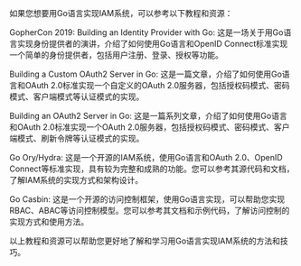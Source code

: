 如果您想要用Go语言实现IAM系统，可以参考以下教程和资源：



GopherCon 2019: Building an Identity Provider with Go: 这是一场关于用Go语言实现身份提供者的演讲，介绍了如何使用Go语言和OpenID Connect标准实现一个简单的身份提供者，包括用户注册、登录、授权等功能。


Building a Custom OAuth2 Server in Go: 这是一篇文章，介绍了如何使用Go语言和OAuth 2.0标准实现一个自定义的OAuth 2.0服务器，包括授权码模式、密码模式、客户端模式等认证模式的实现。


Building an OAuth2 Server in Go: 这是一篇系列文章，介绍了如何使用Go语言和OAuth 2.0标准实现一个OAuth 2.0服务器，包括授权码模式、密码模式、客户端模式、刷新令牌等认证模式的实现。


Go Ory/Hydra: 这是一个开源的IAM系统，使用Go语言和OAuth 2.0、OpenID Connect等标准实现，具有较为完整和成熟的功能。您可以参考其源代码和文档，了解IAM系统的实现方式和架构设计。


Go Casbin: 这是一个开源的访问控制框架，使用Go语言实现，可以帮助您实现RBAC、ABAC等访问控制模型。您可以参考其文档和示例代码，了解访问控制的实现方式和使用方法。



以上教程和资源可以帮助您更好地了解和学习用Go语言实现IAM系统的方法和技巧。